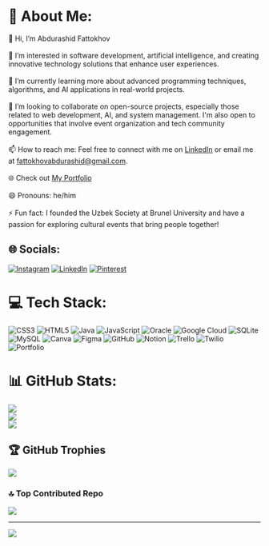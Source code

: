 # 💫 About Me:
👋 Hi, I’m Abdurashid Fattokhov <br><br>👀 I’m interested in software development, artificial intelligence, and creating innovative technology solutions that enhance user experiences.<br><br>🌱 I’m currently learning more about advanced programming techniques, algorithms, and AI applications in real-world projects.<br><br>💞️ I’m looking to collaborate on open-source projects, especially those related to web development, AI, and system management. I'm also open to opportunities that involve event organization and tech community engagement.<br><br>📫 How to reach me: Feel free to connect with me on [LinkedIn](https://www.linkedin.com/in/abdurashid-fattokhov-4587ba308?utm_source=share&utm_campaign=share_via&utm_content=profile&utm_medium=ios_app) or email me at fattokhovabdurashid@gmail.com.<br><br>🌐 Check out [My Portfolio](https://afa06.github.io/My_Portfolio/)<br><br>😄 Pronouns: he/him<br><br>⚡ Fun fact: I founded the Uzbek Society at Brunel University and have a passion for exploring cultural events that bring people together!

## 🌐 Socials:
[![Instagram](https://img.shields.io/badge/Instagram-%23E4405F.svg?logo=Instagram&logoColor=white)](https://instagram.com/abdurashid_fattokho1) [![LinkedIn](https://img.shields.io/badge/LinkedIn-%230077B5.svg?logo=linkedin&logoColor=white)](https://www.linkedin.com/in/abdurashid-fattokhov-4587ba308?utm_source=share&utm_campaign=share_via&utm_content=profile&utm_medium=ios_app) [![Pinterest](https://img.shields.io/badge/Pinterest-%23E60023.svg?logo=Pinterest&logoColor=white)](https://pinterest.com/Abdurashid_Fattokhov) 

# 💻 Tech Stack:
![CSS3](https://img.shields.io/badge/css3-%231572B6.svg?style=for-the-badge&logo=css3&logoColor=white) ![HTML5](https://img.shields.io/badge/html5-%23E34F26.svg?style=for-the-badge&logo=html5&logoColor=white) ![Java](https://img.shields.io/badge/java-%23ED8B00.svg?style=for-the-badge&logo=openjdk&logoColor=white) ![JavaScript](https://img.shields.io/badge/javascript-%23323330.svg?style=for-the-badge&logo=javascript&logoColor=%23F7DF1E) ![Oracle](https://img.shields.io/badge/Oracle-F80000?style=for-the-badge&logo=oracle&logoColor=white) ![Google Cloud](https://img.shields.io/badge/GoogleCloud-%234285F4.svg?style=for-the-badge&logo=google-cloud&logoColor=white) ![SQLite](https://img.shields.io/badge/sqlite-%2307405e.svg?style=for-the-badge&logo=sqlite&logoColor=white) ![MySQL](https://img.shields.io/badge/mysql-4479A1.svg?style=for-the-badge&logo=mysql&logoColor=white) ![Canva](https://img.shields.io/badge/Canva-%2300C4CC.svg?style=for-the-badge&logo=Canva&logoColor=white) ![Figma](https://img.shields.io/badge/figma-%23F24E1E.svg?style=for-the-badge&logo=figma&logoColor=white) ![GitHub](https://img.shields.io/badge/github-%23121011.svg?style=for-the-badge&logo=github&logoColor=white) ![Notion](https://img.shields.io/badge/Notion-%23000000.svg?style=for-the-badge&logo=notion&logoColor=white) ![Trello](https://img.shields.io/badge/Trello-%23026AA7.svg?style=for-the-badge&logo=Trello&logoColor=white) ![Twilio](https://img.shields.io/badge/Twilio-F22F46?style=for-the-badge&logo=Twilio&logoColor=white) ![Portfolio](https://img.shields.io/badge/Portfolio-%23000000.svg?style=for-the-badge&logo=firefox&logoColor=#FF7139)

# 📊 GitHub Stats:
![](https://github-readme-stats.vercel.app/api?username=AFA06&theme=aura&hide_border=false&include_all_commits=false&count_private=false)<br/>
![](https://github-readme-streak-stats.herokuapp.com/?user=AFA06&theme=aura&hide_border=false)<br/>
![](https://github-readme-stats.vercel.app/api/top-langs/?username=AFA06&theme=aura&hide_border=false&include_all_commits=false&count_private=false&layout=compact)

## 🏆 GitHub Trophies
![](https://github-profile-trophy.vercel.app/?username=AFA06&theme=radical&no-frame=false&no-bg=true&margin-w=4)

### 🔝 Top Contributed Repo
![](https://github-contributor-stats.vercel.app/api?username=AFA06&limit=5&theme=dark&combine_all_yearly_contributions=true)

---
[![](https://visitcount.itsvg.in/api?id=AFA06&icon=0&color=0)](https://visitcount.itsvg.in)

<!-- Proudly created with GPRM ( https://gprm.itsvg.in ) -->
<!---
53R3N17/53R3N17 is a ✨ special ✨ repository because its `README.md` (this file) appears on your GitHub profile.
You can click the Preview link to take a look at your changes.
--->
